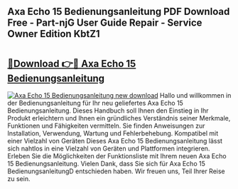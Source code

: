 ## Axa Echo 15 Bedienungsanleitung PDF Download Free - Part-njG User Guide Repair - Service Owner Edition KbtZ1

# <h2><a href="http://df5utz.blite.top/?on=Axa+Echo+15+Bedienungsanleitung">🔗Download 👉🔴 Axa Echo 15 Bedienungsanleitung</a></h2>

[![Axa Echo 15 Bedienungsanleitung new download](https://i.imgur.com/lujVjoI.png)](http://df5utz.blite.top/?on=Axa+Echo+15+Bedienungsanleitung)
Hallo und willkommen in der Bedienungsanleitung für Ihr neu geliefertes Axa Echo 15 Bedienungsanleitung. Dieses Handbuch soll Ihnen den Einstieg in Ihr Produkt erleichtern und Ihnen ein gründliches Verständnis seiner Merkmale, Funktionen und Fähigkeiten vermitteln. Sie finden Anweisungen zur Installation, Verwendung, Wartung und Fehlerbehebung. Kompatibel mit einer Vielzahl von Geräten Dieses Axa Echo 15 Bedienungsanleitung lässt sich nahtlos in eine Vielzahl von Geräten und Plattformen integrieren. Erleben Sie die Möglichkeiten der Funktionsliste mit Ihrem neuen Axa Echo 15 Bedienungsanleitung. Vielen Dank, dass Sie sich für Axa Echo 15 BedienungsanleitungD entschieden haben. Wir freuen uns, Teil Ihrer Reise zu sein.
